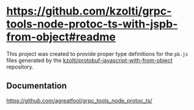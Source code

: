# https://github.com/kzolti/grpc-tools-node-protoc-ts-with-jspb-from-object#readme

This project was created to provide proper type definitions for the `pb.js` files generated by the [kzolti/protobuf-javascript-with-from-object](https://github.com/kzolti/protobuf-javascript-with-from-object) repository.

## Documentation
https://github.com/agreatfool/grpc_tools_node_protoc_ts/
